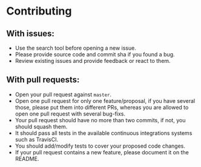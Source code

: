 # Contributing 

## With issues:
  - Use the search tool before opening a new issue.
  - Please provide source code and commit sha if you found a bug.
  - Review existing issues and provide feedback or react to them.

## With pull requests:
  - Open your pull request against `master`.
  - Open one pull request for only one feature/proposal, if you have several those, please put them into different PRs, whereas you are allowed to open one pull request with several bug-fixs.
  - Your pull request should have no more than two commits, if not, you should squash them.
  - It should pass all tests in the available continuous integrations systems such as TravisCI.
  - You should add/modify tests to cover your proposed code changes.
  - If your pull request contains a new feature, please document it on the README.
  
